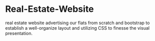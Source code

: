 # Real-Estate-Website
real estate website advertising our flats from scratch and bootstrap to establish a well-organize layout and utilizing CSS to finesse the visual presentation.
